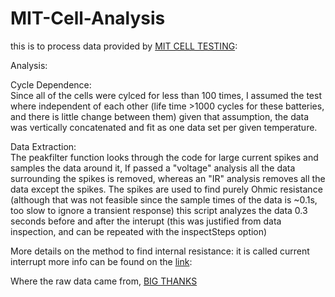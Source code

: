 # MIT-Cell-Analysis
this is to process data provided by [MIT CELL TESTING](https://fsae.mit.edu/blog/2019/10/30/my19-cell-cycling):

Analysis:

Cycle Dependence:  
Since all of the cells were cylced for less than 100 times, I assumed the test where independent of each other (life time >1000 cycles for these batteries, 
and there is little change between them) given that assumption, the data was vertically concatenated and fit as one data set per given temperature.

Data Extraction:  
The peakfilter function looks through the code for large current spikes and samples the data around it, If passed a "voltage" analysis 
all the data surrounding the spikes is removed, whereas an "IR" analysis removes all the data except the spikes.
The spikes are used to find purely Ohmic resistance (although that was not feasible since the sample times of the data is ~0.1s,
too slow to ignore a transient response) this script analyzes the data 0.3 seconds before and after the interupt (this was justified from data inspection,
and can be repeated with the inspectSteps option)

More details on the method to find internal resistance: it is called current interrupt more info can be found on the [link](https://www.batterypoweronline.com/articles/how-to-measure-battery-internal-resistance-using-the-current-interrupt-method/):


Where the raw data came from, [BIG THANKS](https://www.dropbox.com/s/d4dsaprr3kaxp7z/MIT%20Motorsports%20Cell%20Data%202019.zip?dl=0)

